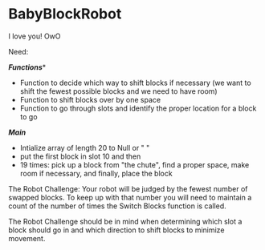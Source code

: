 # BabyBlockRobot

I love you!
OwO

Need:

***Functions****
- Function to decide which way to shift blocks if necessary (we want to shift the fewest possible blocks and we need to have room)
- Function to shift blocks over by one space
- Function to go through slots and identify the proper location for a block to go

***Main***

- Intialize array of length 20 to Null or " "
- put the first block in slot 10 and then
- 19 times:  pick up a block from "the chute", find a proper space, make room if necessary, and finally, place the block


The Robot Challenge: Your robot will be judged by the fewest number of swapped blocks. To keep up with that number you will need to maintain a count of the number of times the Switch Blocks function is called. 

The Robot Challenge should be in mind when determining which slot a block should go in and which direction to shift blocks to minimize movement. 
